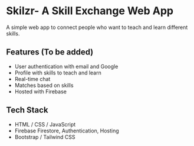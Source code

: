 # Skilzr- A Skill Exchange Web App

A simple web app to connect people who want to teach and learn different skills.

## Features (To be added)
- User authentication with email and Google
- Profile with skills to teach and learn
- Real-time chat
- Matches based on skills
- Hosted with Firebase

## Tech Stack
- HTML / CSS / JavaScript
- Firebase Firestore, Authentication, Hosting
- Bootstrap / Tailwind CSS
